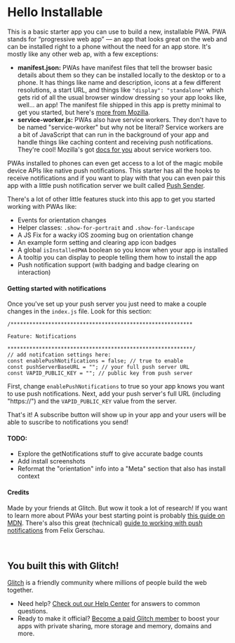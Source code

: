 # Hello Installable

This is a basic starter app you can use to build a new, installable PWA. PWA stands for “progressive
web app” — an app that looks great on the web and can be installed right to a phone without the need
for an app store. It's mostly like any other web ap, with a few exceptions:

- **manifest.json:** PWAs have manifest files that tell the browser basic details about them so they can
  be installed locally to the desktop or to a phone. It has things like name and description, icons at a
  few different resolutions, a start URL, and things like `"display": "standalone"` which gets rid of all
  the usual browser window dressing so your app looks like, well... an app! The manifest file shipped in
  this app is pretty minimal to get you started, but here's
  [more from Mozilla](https://developer.mozilla.org/en-US/docs/Web/Manifest).
- **service-worker.js:** PWAs also have service workers. They don't have to be named "service-worker" but
  why not be literal? Service workers are a bit of JavaScript that can run in the background of your app
  and handle things like caching content and receiving push notifications. They're cool! Mozilla's got
  [docs for you](https://developer.mozilla.org/en-US/docs/Web/API/Service_Worker_API/Using_Service_Workers)
  about service workers too.

PWAs installed to phones can even get access to a lot of the magic mobile device APIs like native push
notifications. This starter has all the hooks to receive notifications and if you want to play with that
you can even pair this app with a little push notification server we built called
[Push Sender](https://glitch.com/edit/#!/glitch-push-sender).

There's a lot of other little features stuck into this app to get you started working with PWAs like:

- Events for orientation changes
- Helper classes: `.show-for-portrait` and `.show-for-landscape`
- A JS Fix for a wacky iOS zooming bug on orientation change
- An example form setting and clearing app icon badges
- A global `isInstalledPWA` boolean so you know when your app is installed
- A tooltip you can display to people telling them how to install the app
- Push notification support (with badging and badge clearing on interaction)

#### Getting started with notifications

Once you've set up your push server you just need to make a couple changes in the 
`index.js` file. Look for this section:
```
/**********************************************************

Feature: Notifications

***********************************************************/
// add notifcation settings here:
const enablePushNotifications = false; // true to enable
const pushServerBaseURL = ""; // your full push server URL
const VAPID_PUBLIC_KEY = ""; // public key from push server
```
First, change `enablePushNotifications` to true so your app knows you want to use
push notifications. Next, add your push server's full URL (including "https://") and 
the `VAPID_PUBLIC_KEY` value from the server. 

That's it! A subscribe button will show up in your app and your users will be able to
suscribe to notifications you send!

#### TODO:

- Explore the getNotifications stuff to give accurate badge counts
- Add install screenshots
- Reformat the "orientation" info into a "Meta" section that also has install context

#### Credits

Made by your friends at Glitch. But wow it took a lot of research! If you want to learn more about PWAs
your best starting point is probably
[this guide on MDN](https://developer.mozilla.org/en-US/docs/Web/Progressive_web_apps). There's also this
great (technical) [guide to working with push notifications](https://felixgerschau.com/web-push-notifications-tutorial/)
from Felix Gerschau.

&nbsp;

## You built this with Glitch!

[Glitch](https://glitch.com) is a friendly community where millions of people build the web together.

- Need help? [Check out our Help Center](https://help.glitch.com/) for answers to common questions.
- Ready to make it official? [Become a paid Glitch member](https://glitch.com/pricing) to boost your apps with private sharing, more storage and memory, domains and more.
